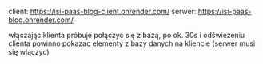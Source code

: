 client: https://isi-paas-blog-client.onrender.com/
serwer: https://isi-paas-blog.onrender.com/

włączając klienta próbuje połączyć się z bazą, po ok. 30s i odświeżeniu clienta powinno pokazac elementy z bazy danych na kliencie (serwer musi się wlączyc)